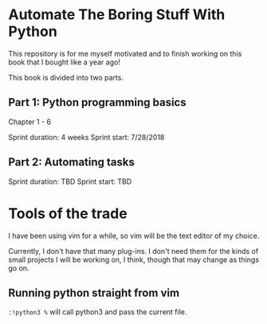 # Automate The Boring Stuff With Python

This repository is for me myself motivated and to finish working on this book that I bought like a year ago!

This book is divided into two parts.

## Part 1: Python programming basics

Chapter 1 - 6

Sprint duration: 4 weeks
Sprint start: 7/28/2018


## Part 2: Automating tasks

Sprint duration: TBD
Sprint start: TBD

# Tools of the trade

I have been using vim for a while, so vim will be the text editor of my choice.

Currently, I don't have that many plug-ins. I don't need them for the kinds of small projects I will be working on, I think, though that may change as things go on.

## Running python straight from vim

`:!python3 %` will call python3 and pass the current file.
